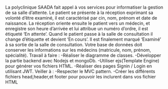 La polyclinique SAADA fait appel à vos services pour informatiser la gestion de sa salle d’attente.
Le patient se présente à la réception exprimant sa volonté d’être examiné, il est caractérisé par 
cin, nom, prénom et date de naissance.
La réception oriente ensuite le patient vers un médecin, et enregistre son heure d’arrivée et lui 
attribue un numéro d’ordre, il est étiqueté ‘En attente’.
Quand le patient passe à la salle de consultation il change d’étiquette et devient ‘En cours’.
Il est finalement marqué ‘Examiné’ à sa sortie de la salle de consultation.
Votre base de données doit conserver les informations sur les médecins (matricule, nom,
prénom, spécialité).
Travail à faire :
-Réaliser le diagramme de classes.
-Développer la partie backend avec Nodejs et mongoDb.
-Utiliser ejs(Template Engine) pour générer vos fichiers HTML.
-Réaliser des pages Signin / Login en utilisant JWT.
Veiller à :
-Respecter le MVC pattern.
-Créer les différents fichiers head,header,et footer pour pouvoir les inclurent dans vos fichier 
HTML
